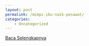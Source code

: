 ```yaml
---
layout: post
permalink: /mimpi-ibu-naik-pesawat/
categories:
    - Uncategorized
---
```


[Baca Selengkapnya](/04)